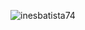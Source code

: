
<p><img align="center" src="https://github-readme-stats.vercel.app/api/top-langs?username=inesbatista74&show_icons=true&locale=en&layout=compact" alt="inesbatista74" /></p>
